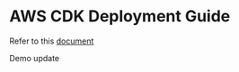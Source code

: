 # AWS CDK Deployment Guide

Refer to this [document](https://esaotegroup.sharepoint.com/:w:/r/sites/RDUltrasound-Cloud/Documenti%20condivisi/General/Giacomo%20e%20Paolo/HammurabiProject/Low%20Level%20Design/Replicating%20in%20a%20Clean%20Environment%20-%20CDK%20Hammurabi.docx?d=w6647285a2da0428985d797a13ac0111b&csf=1&web=1&e=5pd3tl)

Demo update 